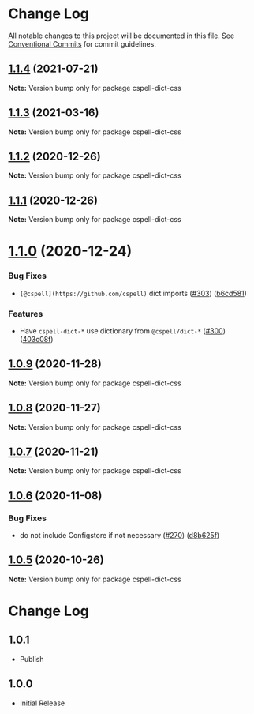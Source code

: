 # Change Log

All notable changes to this project will be documented in this file.
See [Conventional Commits](https://conventionalcommits.org) for commit guidelines.

## [1.1.4](https://github.com/streetsidesoftware/cspell-dicts/compare/cspell-dict-css@1.1.3...cspell-dict-css@1.1.4) (2021-07-21)

**Note:** Version bump only for package cspell-dict-css





## [1.1.3](https://github.com/streetsidesoftware/cspell-dicts/compare/cspell-dict-css@1.1.2...cspell-dict-css@1.1.3) (2021-03-16)

**Note:** Version bump only for package cspell-dict-css





## [1.1.2](https://github.com/streetsidesoftware/cspell-dicts/compare/cspell-dict-css@1.1.1...cspell-dict-css@1.1.2) (2020-12-26)

**Note:** Version bump only for package cspell-dict-css





## [1.1.1](https://github.com/streetsidesoftware/cspell-dicts/compare/cspell-dict-css@1.1.0...cspell-dict-css@1.1.1) (2020-12-26)

**Note:** Version bump only for package cspell-dict-css





# [1.1.0](https://github.com/streetsidesoftware/cspell-dicts/compare/cspell-dict-css@1.0.9...cspell-dict-css@1.1.0) (2020-12-24)


### Bug Fixes

* `[@cspell](https://github.com/cspell)` dict imports ([#303](https://github.com/streetsidesoftware/cspell-dicts/issues/303)) ([b6cd581](https://github.com/streetsidesoftware/cspell-dicts/commit/b6cd58114caa8752fba69522e6b740a4be74dd6e))


### Features

* Have `cspell-dict-*` use dictionary from `@cspell/dict-*` ([#300](https://github.com/streetsidesoftware/cspell-dicts/issues/300)) ([403c08f](https://github.com/streetsidesoftware/cspell-dicts/commit/403c08fbd1d11a083f586e591b87ef9a47f71944))





## [1.0.9](https://github.com/streetsidesoftware/cspell-dicts/compare/cspell-dict-css@1.0.8...cspell-dict-css@1.0.9) (2020-11-28)

**Note:** Version bump only for package cspell-dict-css





## [1.0.8](https://github.com/streetsidesoftware/cspell-dicts/compare/cspell-dict-css@1.0.7...cspell-dict-css@1.0.8) (2020-11-27)

**Note:** Version bump only for package cspell-dict-css





## [1.0.7](https://github.com/streetsidesoftware/cspell-dicts/compare/cspell-dict-css@1.0.6...cspell-dict-css@1.0.7) (2020-11-21)

**Note:** Version bump only for package cspell-dict-css

## [1.0.6](https://github.com/streetsidesoftware/cspell-dicts/compare/cspell-dict-css@1.0.5...cspell-dict-css@1.0.6) (2020-11-08)

### Bug Fixes

- do not include Configstore if not necessary ([#270](https://github.com/streetsidesoftware/cspell-dicts/issues/270)) ([d8b625f](https://github.com/streetsidesoftware/cspell-dicts/commit/d8b625f2f42d5cc6c4a9390216ac1e5037886e44))

## [1.0.5](https://github.com/streetsidesoftware/cspell-dicts/compare/cspell-dict-css@1.0.4...cspell-dict-css@1.0.5) (2020-10-26)

**Note:** Version bump only for package cspell-dict-css

# Change Log

## 1.0.1

- Publish

## 1.0.0

- Initial Release

